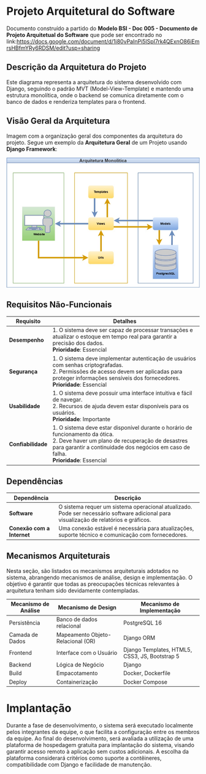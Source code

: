 # Projeto Arquitetural do Software

Documento construído a partido do **Modelo BSI - Doc 005 - Documento de Projeto Arquitetual do Software** que pode ser encontrado no
link:https://docs.google.com/document/d/1i80vPaInPi5lSpI7rk4QExnO86iEmrsHBfmYRy6RDSM/edit?usp=sharing

## Descrição da Arquitetura do Projeto

Este diagrama representa a arquitetura do sistema desenvolvido com Django, seguindo o padrão MVT (Model-View-Template) e mantendo uma estrutura monolítica, onde o backend se comunica diretamente com o banco de dados e renderiza templates para o frontend.
## Visão Geral da Arquitetura

Imagem com a organização geral dos componentes da arquitetura do projeto. Segue um exemplo da **Arquitetura Geral** de um Projeto usando **Django Framework**:

![Diagrama da Arquitetura](img/arquiteturad.jpg)

## Requisitos Não-Funcionais

| Requisito        | Detalhes |
|------------------|----------|
| **Desempenho**   | 1. O sistema deve ser capaz de processar transações e atualizar o estoque em tempo real para garantir a precisão dos dados. <br> **Prioridade**: Essencial |
| **Segurança**    | 1. O sistema deve implementar autenticação de usuários com senhas criptografadas. <br> 2. Permissões de acesso devem ser aplicadas para proteger informações sensíveis dos fornecedores. <br> **Prioridade**: Essencial |
| **Usabilidade**  | 1. O sistema deve possuir uma interface intuitiva e fácil de navegar. <br> 2. Recursos de ajuda devem estar disponíveis para os usuários. <br> **Prioridade**: Importante |
| **Confiabilidade** | 1. O sistema deve estar disponível durante o horário de funcionamento da ótica. <br> 2. Deve haver um plano de recuperação de desastres para garantir a continuidade dos negócios em caso de falha. <br> **Prioridade**: Essencial |

## Dependências

| Dependência              | Descrição |
|--------------------------|-----------|
| **Software**              | O sistema requer um sistema operacional atualizado. Pode ser necessário software adicional para visualização de relatórios e gráficos. |
| **Conexão com a Internet**| Uma conexão estável é necessária para atualizações, suporte técnico e comunicação com fornecedores. |

## Mecanismos Arquiteturais

Nesta seção, são listados os mecanismos arquiteturais adotados no sistema, abrangendo mecanismos de análise, design e implementação. O objetivo é garantir que todas as preocupações técnicas relevantes à arquitetura tenham sido devidamente contempladas.

| Mecanismo de Análise | Mecanismo de Design     | Mecanismo de Implementação               |
|----------------------|-------------------------|------------------------------------------|
| Persistência         | Banco de dados relacional| PostgreSQL 16                            |
| Camada de Dados      | Mapeamento Objeto-Relacional (OR) | Django ORM                      |
| Frontend             | Interface com o Usuário | Django Templates, HTML5, CSS3, JS, Bootstrap 5 |
| Backend              | Lógica de Negócio       | Django        |
| Build                | Empacotamento           | Docker, Dockerfile                       |
| Deploy               | Containerização         | Docker Compose                           |


# Implantação

Durante a fase de desenvolvimento, o sistema será executado localmente pelos integrantes da equipe, o que facilita a configuração entre os membros da equipe. Ao final do desenvolvimento, será avaliada a utilização de uma plataforma de hospedagem gratuita para implantação do sistema, visando garantir acesso remoto à aplicação sem custos adicionais. A escolha da plataforma considerará critérios como suporte a contêineres, compatibilidade com Django e facilidade de manutenção.
